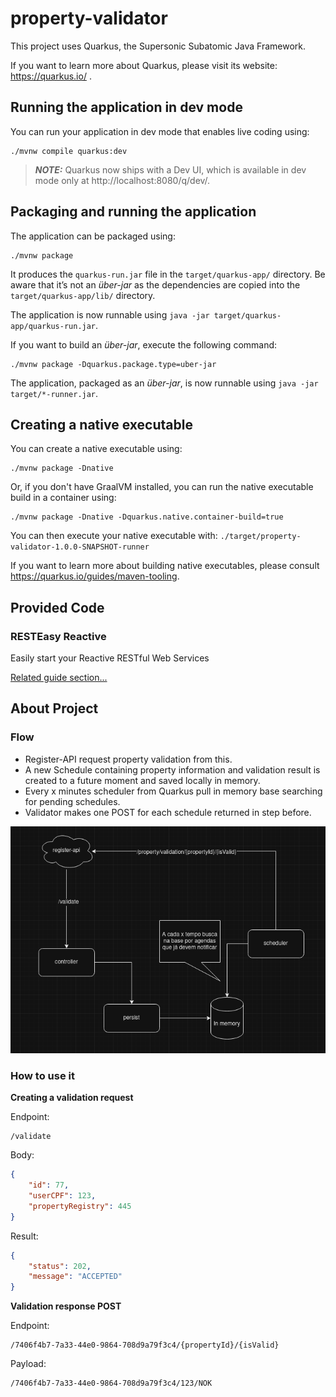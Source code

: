 # property-validator

This project uses Quarkus, the Supersonic Subatomic Java Framework.

If you want to learn more about Quarkus, please visit its website: https://quarkus.io/ .

## Running the application in dev mode

You can run your application in dev mode that enables live coding using:
```shell script
./mvnw compile quarkus:dev
```

> **_NOTE:_**  Quarkus now ships with a Dev UI, which is available in dev mode only at http://localhost:8080/q/dev/.

## Packaging and running the application

The application can be packaged using:
```shell script
./mvnw package
```
It produces the `quarkus-run.jar` file in the `target/quarkus-app/` directory.
Be aware that it’s not an _über-jar_ as the dependencies are copied into the `target/quarkus-app/lib/` directory.

The application is now runnable using `java -jar target/quarkus-app/quarkus-run.jar`.

If you want to build an _über-jar_, execute the following command:
```shell script
./mvnw package -Dquarkus.package.type=uber-jar
```

The application, packaged as an _über-jar_, is now runnable using `java -jar target/*-runner.jar`.

## Creating a native executable

You can create a native executable using: 
```shell script
./mvnw package -Dnative
```

Or, if you don't have GraalVM installed, you can run the native executable build in a container using: 
```shell script
./mvnw package -Dnative -Dquarkus.native.container-build=true
```

You can then execute your native executable with: `./target/property-validator-1.0.0-SNAPSHOT-runner`

If you want to learn more about building native executables, please consult https://quarkus.io/guides/maven-tooling.

## Provided Code

### RESTEasy Reactive

Easily start your Reactive RESTful Web Services

[Related guide section...](https://quarkus.io/guides/getting-started-reactive#reactive-jax-rs-resources)

## About Project

### Flow
* Register-API request property validation from this.
* A new Schedule containing property information and validation result is created to a future moment and saved locally in memory.
* Every x minutes scheduler from Quarkus pull in memory base searching for pending schedules.
* Validator makes one POST for each schedule returned in step before.

![image](./src/main/resources/validator-flow.png)

### How to use it

**Creating a validation request**

Endpoint: 
```
/validate
```
Body:
```json
{
	"id": 77,
	"userCPF": 123,
	"propertyRegistry": 445
}
```

Result:
```json
{
	"status": 202,
	"message": "ACCEPTED"
}
```

**Validation response POST**

Endpoint: 
```
/7406f4b7-7a33-44e0-9864-708d9a79f3c4/{propertyId}/{isValid}
```
Payload:
```
/7406f4b7-7a33-44e0-9864-708d9a79f3c4/123/NOK
```